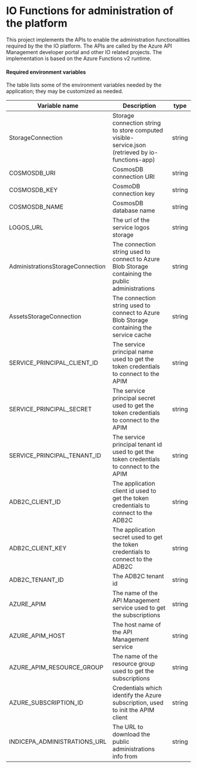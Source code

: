 # IO Functions for administration of the platform

This project implements the APIs to enable the administration functionalities required by the the IO platform. The APIs are called by the Azure API Management developer portal and other IO related projects.
The implementation is based on the Azure Functions v2 runtime.

#### Required environment variables

The table lists some of the environment variables needed by the application;
they may be customized as needed.

| Variable name                     | Description                                                                                       | type   |
| ----------------------------------| ------------------------------------------------------------------------------------------------- | ------ |
| StorageConnection                 | Storage connection string to store computed visible-service.json (retrieved by io-functions-app)  | string |
| COSMOSDB_URI                      | CosmosDB connection URI                                                                           | string |
| COSMOSDB_KEY                      | CosmoDB connection key                                                                            | string |
| COSMOSDB_NAME                     | CosmosDB database name                                                                            | string |
| LOGOS_URL                         | The url of the service logos storage                                                              | string |
| AdministrationsStorageConnection  | The connection string used to connect to Azure Blob Storage containing the public administrations | string |
| AssetsStorageConnection           | The connection string used to connect to Azure Blob Storage containing the service cache          | string |
| SERVICE_PRINCIPAL_CLIENT_ID       | The service principal name used to get the token credentials to connect to the APIM               | string |
| SERVICE_PRINCIPAL_SECRET          | The service principal secret used to get the token credentials to connect to the APIM             | string |
| SERVICE_PRINCIPAL_TENANT_ID       | The service principal tenant id used to get the token credentials to connect to the APIM          | string |
| ADB2C_CLIENT_ID                   | The application client id used to get the token credentials to connect to the ADB2C               | string |
| ADB2C_CLIENT_KEY                  | The application secret used to get the token credentials to connect to the ADB2C                  | string |
| ADB2C_TENANT_ID                   | The ADB2C tenant id                                                                               | string |
| AZURE_APIM                        | The name of the API Management service used to get the subscriptions                              | string |
| AZURE_APIM_HOST                   | The host name of the API Management service                                                       | string |
| AZURE_APIM_RESOURCE_GROUP         | The name of the resource group used to get the subscriptions                                      | string |
| AZURE_SUBSCRIPTION_ID             | Credentials which identify the Azure subscription, used to init the APIM  client                  | string |
| INDICEPA_ADMINISTRATIONS_URL      | The URL to download the public administrations info from                                          | string |
